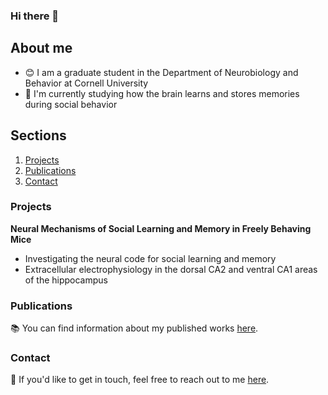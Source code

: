 ### Hi there 👋

## About me

- 😊 I am a graduate student in the Department of Neurobiology and Behavior at Cornell University
- 🧠 I'm currently studying how the brain learns and stores memories during social behavior

## Sections

1. [Projects](#projects)
2. [Publications](#publications)
3. [Contact](#contact)

### Projects

**Neural Mechanisms of Social Learning and Memory in Freely Behaving Mice**
   - Investigating the neural code for social learning and memory
   - Extracellular electrophysiology in the dorsal CA2 and ventral CA1 areas of the hippocampus

### Publications

📚 You can find information about my published works [here](https://scholar.google.com/citations?user=RSMYGm4AAAAJ&hl=en).

### Contact

📧 If you'd like to get in touch, feel free to reach out to me [here](https://twitter.com/PraPaudel).



